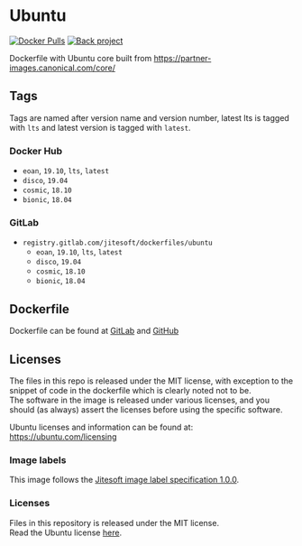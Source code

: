 # Ubuntu

[![Docker Pulls](https://img.shields.io/docker/pulls/jitesoft/ubuntu.svg)](https://cloud.docker.com/u/jitesoft/repository/docker/jitesoft/ubuntu)
[![Back project](https://img.shields.io/badge/Open%20Collective-Tip%20the%20devs!-blue.svg)](https://opencollective.com/jitesoft-open-source)

Dockerfile with Ubuntu core built from https://partner-images.canonical.com/core/

## Tags

Tags are named after version name and version number, latest lts is tagged with `lts` and latest version is tagged with `latest`.

### Docker Hub


* `eoan`, `19.10`, `lts`, `latest`
* `disco`, `19.04`
* `cosmic`, `18.10`
* `bionic`, `18.04`

### GitLab

* `registry.gitlab.com/jitesoft/dockerfiles/ubuntu`
  * `eoan`, `19.10`, `lts`, `latest`
  * `disco`, `19.04`
  * `cosmic`, `18.10`
  * `bionic`, `18.04`

## Dockerfile

Dockerfile can be found at [GitLab](https://gitlab.com/jitesoft/dockerfiles/ubuntu) and [GitHub](https://github.com/jitesoft/docker-ubuntu)

## Licenses

The files in this repo is released under the MIT license, with exception to the snippet of code
in the dockerfile which is clearly noted not to be.  
The software in the image is released under various licenses, and you should (as always) assert the licenses
before using the specific software.

Ubuntu licenses and information can be found at: https://ubuntu.com/licensing

### Image labels

This image follows the [Jitesoft image label specification 1.0.0](https://gitlab.com/snippets/1866155).

### Licenses

Files in this repository is released under the MIT license.  
Read the Ubuntu license [here](https://ubuntu.com/licensing).
